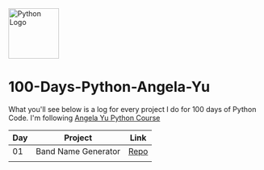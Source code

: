 <img src="https://upload.wikimedia.org/wikipedia/commons/thumb/c/c3/Python-logo-notext.svg/1869px-Python-logo-notext.svg.png" alt="Python Logo" width="100" height="100">


# 100-Days-Python-Angela-Yu
What you'll see below is a log for every project I do for 100 days of Python Code. I'm following
[Angela Yu Python Course](https://www.udemy.com/course/100-days-of-code/)



| Day       | Project     | Link                  |
|------------|------------|------------------------------|
| 01 | Band Name Generator   | [Repo](https://github.com/Swaroop008/100-Days-Python-Angela-Yu/blob/master/Day%201/band_name_generator.py)        |
|  |  |               |


